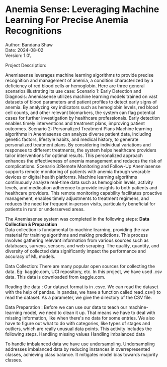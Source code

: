 # Anemia Sense: Leveraging Machine Learning For Precise Anemia Recognitions

 Author: Bandana Shaw\
 Date: 2024-08-02\
 Version: 1.0\


Project Description:

Anemiasense leverages machine learning algorithms to provide precise recognition and management of anemia, a condition characterized by a deficiency of red blood cells or hemoglobin. Here are three general scenarios illustrating its use case:
Scenario 1: Early Detection and Diagnosis:
Anemiasense utilizes machine learning models trained on vast datasets of blood parameters and patient profiles to detect early signs of anemia. By analyzing key indicators such as hemoglobin levels, red blood cell counts, and other relevant biomarkers, the system can flag potential cases for further investigation by healthcare professionals. Early detection enables timely interventions and treatment plans, improving patient outcomes.
Scenario 2: Personalized Treatment Plans
Machine learning algorithms in Anemiasense can analyze diverse patient data, including genetic factors, lifestyle habits, and medical history, to generate personalized treatment plans. By considering individual variations and responses to different treatments, the system helps healthcare providers tailor interventions for optimal results. This personalized approach enhances the effectiveness of anemia management and reduces the risk of complications.
Scenario 3:Remote Monitoring and Follow-Up
Anemiasense supports remote monitoring of patients with anemia through wearable devices or digital health platforms. Machine learning algorithms continuously analyze real-time data such as hemoglobin levels, activity levels, and medication adherence to provide insights to both patients and healthcare providers. This remote monitoring capability facilitates proactive management, enables timely adjustments to treatment regimens, and reduces the need for frequent in-person visits, particularly beneficial for patients in rural or underserved areas.


The Anemiasense system was completed in the following steps:
 **Data Collection & Preparation**\
Data collection is fundamental to machine learning, providing the raw material for training algorithms and making predictions. This process involves gathering relevant information from various sources such as databases, surveys, sensors, and web scraping. The quality, quantity, and diversity of collected data significantly impact the performance and accuracy of ML models.

Data Collection: There are many popular open sources for collecting the data. Eg: kaggle.com, UCI repository, etc. In this project, we have used .csv data. This data is downloaded from kaggle.com.

Reading the data : Our dataset format is in .csvc. We can read the dataset with the help of pandas. 
In pandas, we have a function called read_csv() to read the dataset. As a parameter, we give the directory of the CSV file.

Data Preparation : Before we can use our data to teach our machine-learning model, we need to clean it up. That means we have to deal with missing information, like when there's no data for some entries. We also have to figure out what to do with categories, like types of stages and outliers, which are really unusual data points. This activity includes the following steps. 
            Handling missing values 
            Handling imbalanced data 
            
To handle imbalanced data we have use undersampling. Undersampling addresses imbalanced data by reducing instances in overrepresented classes, achieving class balance. It mitigates model bias towards majority classes.